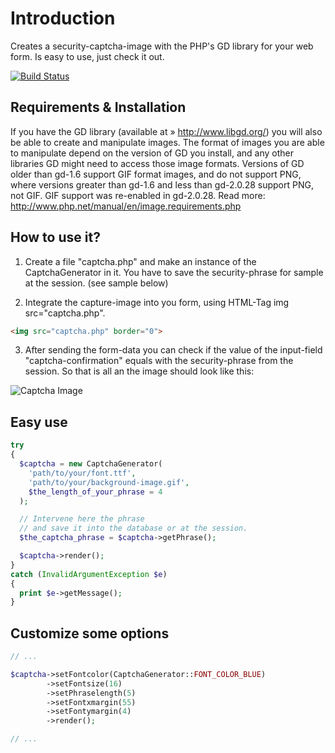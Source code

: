 Introduction
============
Creates a security-captcha-image with the PHP's GD library for your web form. Is easy to use, just check it out.

[![Build Status](https://travis-ci.org/gjerokrsteski/php-captcha-generator.png?branch=master)](https://travis-ci.org/gjerokrsteski/php-captcha-generator)

Requirements & Installation
---------------------------

If you have the GD library (available at » http://www.libgd.org/) you will also be able to create and manipulate
images. The format of images you are able to manipulate depend on the version of GD you install, and any other
libraries GD might need to access those image formats. Versions of GD older than gd-1.6 support GIF format images,
and do not support PNG, where versions greater than gd-1.6 and less than gd-2.0.28 support PNG, not GIF.
GIF support was re-enabled in gd-2.0.28. Read more: http://www.php.net/manual/en/image.requirements.php


How to use it?
--------------
 1. Create a file "captcha.php" and make an instance of the CaptchaGenerator in it. You have to save the security-phrase for sample at the session. (see sample below)

 2. Integrate the capture-image into you form, using HTML-Tag img src="captcha.php".

  ```html
  <img src="captcha.php" border="0">
  ````

 3. After sending the form-data you can check if the value of the input-field "captcha-confirmation" equals with the security-phrase from the session. So that is all an the image should look like this:

  ![Captcha Image](http://krsteski.de/wp-content/uploads/2010/09/captcha-samp.gif)


Easy use
-------------------
```php
try
{
  $captcha = new CaptchaGenerator(
    'path/to/your/font.ttf',
    'path/to/your/background-image.gif',
    $the_length_of_your_phrase = 4
  );

  // Intervene here the phrase
  // and save it into the database or at the session.
  $the_captcha_phrase = $captcha->getPhrase();

  $captcha->render();
}
catch (InvalidArgumentException $e)
{
  print $e->getMessage();
}
```


Customize some options
---------------------------------
```php
// ...

$captcha->setFontcolor(CaptchaGenerator::FONT_COLOR_BLUE)
        ->setFontsize(16)
        ->setPhraselength(5)
        ->setFontxmargin(55)
        ->setFontymargin(4)
        ->render();

// ...
```
